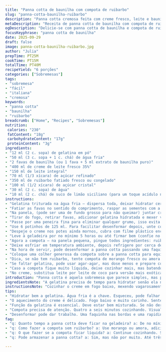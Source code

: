 ```yaml
---
title: "Panna cotta de baunilha com compota de ruibarbo"
slug: "panna-cotta-baunilha-ruibarbo"
description: "Panna cotta cremosa feita com creme fresco, leite e baunilha natural, levemente adocicada, acompanhada por uma compota de ruibarbo fresca e levemente ácida. Gélatina hidratada para a textura firme porém delicada. Compota de ruibarbo cozida até ficar translúcida, equilibrando a doçura e uma leve acidez que corta a riqueza da sobremesa. Tudo sem glúten, ovos ou oleaginosas, uma ótima escolha para alergias e intolerâncias alimentares."
metaDescription: "Receita de panna cotta de baunilha com compota de ruibarbo, uma sobremesa deliciosa que combina cremosidade e acidez."
ogDescription: "Delicie-se com panna cotta de baunilha e compota de ruibarbo, uma sobremesa irresistível e cheia de sabor."
focusKeyphrase: "panna cotta de baunilha"
date: 2025-09-29
draft: false
image: panna-cotta-baunilha-ruibarbo.jpg
author: "Julia"
prepTime: PT25M
cookTime: PT15M
totalTime: PT40M
recipeYield: "6 porções"
categories: ["Sobremesas"]
tags:
- "sobremesa"
- "fácil"
- "italiana"
- "cremosa"
keywords:
- "panna cotta"
- "baunilha"
- "ruibarbo"
breadcrumb: ["Home", "Recipes", "Sobremesas"]
nutrition: 
 calories: "230"
 fatContent: "18g"
 carbohydrateContent: "17g"
 proteinContent: "3g"
ingredients:
- "12 ml (2 c. sopa) de gelatina em pó"
- "50 ml (3 c. sopa + 1 c. chá) de água fria"
- "2 favas de baunilha (ou 1 fava + 5 ml extrato de baunilha puro)"
- "400 ml de creme de leite fresco 35%"
- "150 ml de leite integral"
- "70 ml (1/3 xícara) de açúcar refinado"
- "350 ml de ruibarbo fatiado fresco ou congelado"
- "100 ml (1/2 xícara) de açúcar cristal"
- "30 ml (2 c. sopa) de água"
- "10 ml (2 c. chá) de suco de limão siciliano (para um toque acídulo na compota, substituição do ingrediente extra)"
instructions:
- "Gelatina triturada na água fria — dispersa toda, deixar hidratar cerca de 6 minutos. Não acelere, senão perde efeito, também não deixe esquecer para não endurecer demais."
- "Fatiar as favas no sentido do comprimento, raspar as sementes com a ponta da faca, reservar."
- "Na panela, (pode ser uma de fundo grosso para não queimar) juntar creme, leite, açúcar, sementes e favas. Aquecer em fogo baixo, mexendo devagar com colher de pau para dissolve tudo e extrair aroma, uns 10 minutos mais ou menos, caldo quente mas jamais fervendo, isso mata a baunilha e muda gosto."
- "Tirar do fogo, retirar favas, adicionar gelatina hidratada e mexer vigorosamente com fuê até sumir por completo."
- "Passe por uma peneira fina para eliminar qualquer grumo, isso evita grumos e melhora textura da panna cotta."
- "Use 6 potinhos de 125 ml. Para facilitar desenformar depois, unte com um pouco de óleo vegetal ou lave com água fria — secar rápido para que não escorregue demais."
- "Despeje o creme nos potes ainda mornos, cubra com filme plástico encostando na superfície para não criar película ao gelar."
- "Leve à geladeira por no mínimo 5 horas ou até firmar bem (confie no toque, firmeza mas ainda elástica)."
- "Agora a compota — na panela pequena, pingue todos ingredientes: ruibarbo, açúcar, água e limão siciliano. Ferva forte, mexa só pra não grudar. Abaixe o fogo e deixe cozinhar uns 4-6 minutos até ruibarbo ficar translúcido e quase desmanchando, não vire geleia — textura importante para contraste na sobremesa."
- "Deixe esfriar em temperatura ambiente, depois refrigere por cerca de 2-3 horas para apurar sabor e esfriar a compota."
- "Na hora de servir, pode desenformar a panna cotta passando uma faquinha nas bordas e mergulhando rapidamente o pote em água quente para ajudar, ou servir direto no ramequim."
- "Coloque uma colher generosa da compota sobre a panna cotta para equilibrar cremosidade e acidez."
- "Dica, se não tem ruibarbo, tente compota de morango fresco ou amora com toque de limão, deixa a receita com personalidades diferentes."
- "Se faltar gelatina, pode usar agar-agar, mas dose menos e prepare conforme instruções para não ficar borrachudo."
- "Caso a compota fique muito líquida, deixe cozinhar mais, mas batendo leve para não virar purê."
- "No creme, substitua leite por leite de coco para versão mais exótica, endurecendo com gelatina incolor, aroma muda totalmente, tente se quiser um toque brasileiro."
introduction: "Panna cotta é aquela sobremesa que parece simples, mas precisa daquele jeitinho para dar certo. Não estou falando só de seguir receita, mas entender a textura da gelatina, o aroma da baunilha que pode te enganar se ferver demais, a espera paciente até ficar no ponto certo na geladeira. O contraste com ruibarbo é um clássico para dar aquele toque ácido e refrescante que equilibra a cremosidade do creme. Já tentei com várias frutas, com geleias prontas, mas o ruibarbo, com sua acidez marcante, traz uma identidade que combina muito com clima de Brasil no inverno ameno."
ingredientsNote: "A gelatina precisa de tempo para hidratar senão ela não ativa direito — acho melhor sempre mandar um pouco a mais na receita porque às vezes ela falha. A líquido para hidratar deve estar fria, nada de água morna que derrete e perde efeito. Baunilha é melhor a fava inteira, semente e casca na panela, para aroma intenso, mas não deixe ferver, isso mata o aroma fresco. Prefira açúcar refinado para dissolver melhor no caldo, e para a compota, deixe o limão para o final, assim mantém o frescor e evita amargar. O ruibarbo, se congelado, descongele de manhã, assim a textura fica quase igual ao fresco."
instructionsNote: "Cozinhar o creme em fogo baixo, mexendo vagarosamente é a chave — quando você começa a sentir aroma e o açúcar dissolve completamente, sem ferver, é hora de desligar. A gelatina se mistura melhor quando o líquido está quente, mas não fervendo. Se demorar para gelar, um truque é usar potes menores; eles firmam mais rápido. Na compota, o ponto é visual: ruibarbo translúcido, pedaços desacompanhados. Muito cozido vira purê, o que não é a intenção aqui, e pouco cozido significa fibras duras. Para desenformar, água morna ajuda, mas não fique molhando demais; pode afetar textura. Geladeira ajuda, mas só depois de firme, para evitar água excessiva por condensação."
tips:
- "Hidratar bem a gelatina. Água fria é a chave. Esqueceu, pode falhar. Então, sempre um pouquinho a mais pra garantir."
- "O aquecimento do creme é delicado. Fogo baixo e muito carinho. Sente o aroma? Quando sentir, é hora de desligar. Não ferva."
- "Função da gelatina é essencial. Deve estar bem misturada. Se não der certo, refaça. Gelatina em pó é sensível. Em vez de agar-agar, prefira o convencional."
- "Compota precisa de atenção. Quatro a seis minutos cozinhando. Visual é tudo, ruibarbo translúcido e sem purê. Se cozinhar demais, acabou o contraste."
- "Desenformar pode dar trabalho. Uma faquinha nas bordas e uma rapidinha na água quente ajudam. Mas não molhe muito, textura é importante."
faq:
- "q: Quanto tempo a panna cotta deve ficar na geladeira? a: De no mínimo cinco horas. Confie no toque. Firme, mas elástica, evitando a película."
- "q: Como fazer a compota sem ruibarbo? a: Use morango ou amora, adicionando limão. Um toque refrescante que também encanta. Experimente."
- "q: O que fazer se a compota ficar líquida? a: Continue cozinhando. Sem medo do fogo. Se precisar, bata levemente, mas cuidado com o purê."
- "q: Pode armazenar a panna cotta? a: Sim, mas não por muito. Até três dias na geladeira. Cubra bem. Evita ressecamento, e mantém sabor."

---
```

